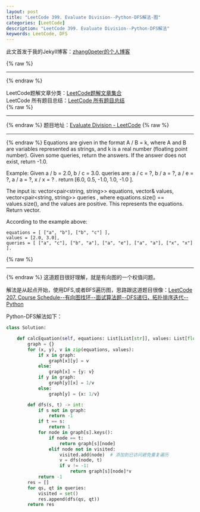 ```yaml
---
layout: post
title: "LeetCode 399. Evaluate Division--Python-DFS解法-图"
categories: [LeetCode]
description: "LeetCode 399. Evaluate Division--Python-DFS解法"
keywords: LeetCode, DFS
---
```


此文首发于我的Jekyll博客：[zhang0peter的个人博客](https://zhang0peter.com)         

{% raw %}
***          
{% endraw %}



LeetCode题解文章分类：[LeetCode题解文章集合](https://zhang0peter.com/categories/#LeetCode)               
LeetCode 所有题目总结：[LeetCode 所有题目总结](https://zhang0peter.blog.csdn.net/article/details/100055202)                                  
{% raw %}
***          
{% endraw %}
题目地址：[Evaluate Division - LeetCode](https://leetcode.com/problems/evaluate-division/)
{% raw %}
***          
{% endraw %}
Equations are given in the format A / B = k, where A and B are variables represented as strings, and k is a real number (floating point number). Given some queries, return the answers. If the answer does not exist, return -1.0.

Example:
Given a / b = 2.0, b / c = 3.0.
queries are: a / c = ?, b / a = ?, a / e = ?, a / a = ?, x / x = ? .
return [6.0, 0.5, -1.0, 1.0, -1.0 ].

The input is: vector<pair<string, string>> equations, vector<double>& values, vector<pair<string, string>> queries , where equations.size() == values.size(), and the values are positive. This represents the equations. Return vector<double>.

According to the example above:
```
equations = [ ["a", "b"], ["b", "c"] ],
values = [2.0, 3.0],
queries = [ ["a", "c"], ["b", "a"], ["a", "e"], ["a", "a"], ["x", "x"] ]. 
```
{% raw %}
***          
{% endraw %}
这道题目很好理解，就是有向图的一个权值问题。

解法是从起点开始，使用DFS,或者BFS遍历图，思路跟这道题目很像：[LeetCode 207. Course Schedule--有向图找环--面试算法题--DFS递归，拓扑排序迭代--Python](https://zhang0peter.com/2020/01/29/LeetCode-207-Course-Schedule/)

Python-DFS解法如下：
```python
class Solution:

    def calcEquation(self, equations: List[List[str]], values: List[float], queries: List[List[str]]) -> List[float]:
        graph = {}
        for (x, y), v in zip(equations, values):
            if x in graph:
                graph[x][y] = v
            else:
                graph[x] = {y: v}
            if y in graph:
                graph[y][x] = 1/v
            else:
                graph[y] = {x: 1/v}

        def dfs(s, t) -> int:
            if s not in graph:
                return -1
            if t == s:
                return 1
            for node in graph[s].keys():
                if node == t:
                    return graph[s][node]
                elif node not in visited:
                    visited.add(node)  # 添加到已访问避免重复遍历
                    v = dfs(node, t)
                    if v != -1:
                        return graph[s][node]*v
            return -1
        res = []
        for qs, qt in queries:
            visited = set()
            res.append(dfs(qs, qt))
        return res

```


